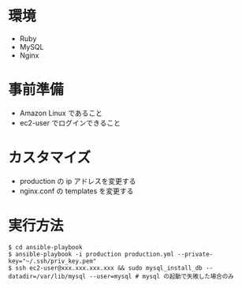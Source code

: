 # 環境
- Ruby
- MySQL
- Nginx

# 事前準備
- Amazon Linux であること
- ec2-user でログインできること

# カスタマイズ
- production の ip アドレスを変更する
- nginx.conf の templates を変更する

# 実行方法

    $ cd ansible-playbook
    $ ansible-playbook -i production production.yml --private-key="~/.ssh/priv_key.pem"
    $ ssh ec2-user@xxx.xxx.xxx.xxx && sudo mysql_install_db --datadir=/var/lib/mysql --user=mysql # mysql の起動で失敗した場合のみ

